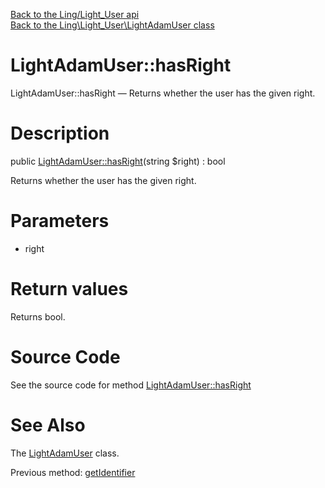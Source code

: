 [Back to the Ling/Light_User api](https://github.com/lingtalfi/Light_User/blob/master/doc/api/Ling/Light_User.md)<br>
[Back to the Ling\Light_User\LightAdamUser class](https://github.com/lingtalfi/Light_User/blob/master/doc/api/Ling/Light_User/LightAdamUser.md)


LightAdamUser::hasRight
================



LightAdamUser::hasRight — Returns whether the user has the given right.




Description
================


public [LightAdamUser::hasRight](https://github.com/lingtalfi/Light_User/blob/master/doc/api/Ling/Light_User/LightAdamUser/hasRight.md)(string $right) : bool




Returns whether the user has the given right.




Parameters
================


- right

    


Return values
================

Returns bool.








Source Code
===========
See the source code for method [LightAdamUser::hasRight](https://github.com/lingtalfi/Light_User/blob/master/LightAdamUser.php#L37-L40)


See Also
================

The [LightAdamUser](https://github.com/lingtalfi/Light_User/blob/master/doc/api/Ling/Light_User/LightAdamUser.md) class.

Previous method: [getIdentifier](https://github.com/lingtalfi/Light_User/blob/master/doc/api/Ling/Light_User/LightAdamUser/getIdentifier.md)<br>

